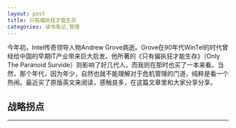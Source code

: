 ```yaml
---
layout: post
title: 只有偏执狂才能生存
categories: 读书笔记,管理
---
```


今年初，Intel传奇领导人物Andrew Grove病逝。Grove在90年代WinTel的时代曾经给中国的早期IT产业带来巨大启发。他所著的《只有偏执狂才能生存》（Only The Paranoid Survide）则影响了好几代人，而我则在那时也买了一本来看。当然，那个年代，因为年少，自然也就不能理解对于危机管理的门道，纯粹是看一个热闹。最近买了原版英文来阅读，感触良多，在这篇文章里和大家分享分享。

## 战略拐点
***

